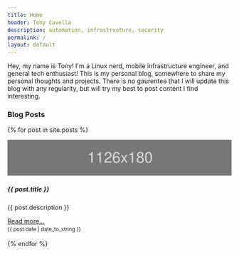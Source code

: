 ```yaml
---
title: Home
header: Tony Cavella
description: automation, infrastructure, security
permalink: /
layout: default
---
```

<p class="tldr">Hey, my name is Tony! I'm a Linux nerd, mobile infrastructure engineer, and general tech enthusiast! This is my personal blog, somewhere to share my personal thoughts and projects. There is no gaurentee that I will update this blog with any regularity, but will try my best to post content I find interesting.</p>

<h3>Blog Posts</h3>

{% for post in site.posts %}
<div class="card col-md-8">
  <img class="card-img-top" src="/assets/images/placeholder.svg" alt="Card image cap">
  <div class="card-body">
    <h5 class="card-title">{{ post.title }}</h5>
    <p class="card-text">{{ post.description }}</p>
    <a href="#" class="card-link">Read more...</a>
  </div>
  <div class="card-footer bg-light">
    <small class="text-muted">{{ post.date | date_to_string }}</small>
  </div>
</div>
<br>
{% endfor %}